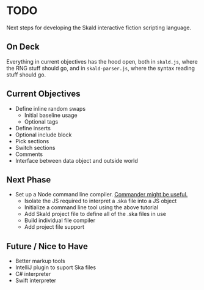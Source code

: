 # TODO

Next steps for developing the Skald interactive fiction scripting language.

## On Deck

Everything in current objectives has the hood open, both in `skald.js`, where the RNG stuff
should go, and in `skald-parser.js`, where the syntax reading stuff should go.

## Current Objectives

- Define inline random swaps
    - Initial baseline usage
    - Optional tags
- Define inserts
- Optional include block
- Pick sections
- Switch sections
- Comments
- Interface between data object and outside world

## Next Phase

- Set up a Node command line compiler. [Commander might be useful.](https://www.freecodecamp.org/news/writing-command-line-applications-in-nodejs-2cf8327eee2/)
    - Isolate the JS required to interpret a .ska file into a JS object
    - Initialize a command line tool using the above tutorial
    - Add Skald project file to define all of the .ska files in use
    - Build individual file compiler
    - Add project file support

## Future / Nice to Have

- Better markup tools
- IntelliJ plugin to suport Ska files
- C# interpreter
- Swift interpreter